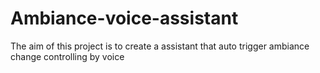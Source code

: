 # Ambiance-voice-assistant
The aim of this project is to create a assistant that auto trigger ambiance change controlling by voice
